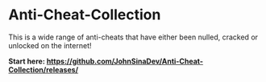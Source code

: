 # Anti-Cheat-Collection
This is a wide range of anti-cheats that have either been nulled, cracked or unlocked on the internet!

**Start here: https://github.com/JohnSinaDev/Anti-Cheat-Collection/releases/**

